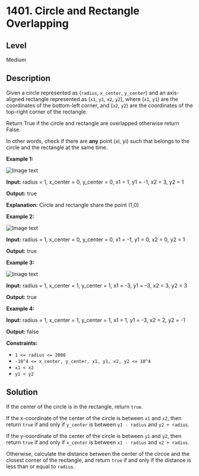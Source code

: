 # 1401. Circle and Rectangle Overlapping
## Level
Medium

## Description
Given a circle represented as (`radius`, `x_center`, `y_center`) and an axis-aligned rectangle represented as (`x1`, `y1`, `x2`, `y2`), where (`x1`, `y1`) are the coordinates of the bottom-left corner, and (`x2`, `y2`) are the coordinates of the top-right corner of the rectangle.

Return True if the circle and rectangle are overlapped otherwise return False.

In other words, check if there are **any** point (xi, yi) such that belongs to the circle and the rectangle at the same time.

**Example 1:**

![Image text](https://assets.leetcode.com/uploads/2020/02/20/sample_4_1728.png)

**Input:** radius = 1, x_center = 0, y_center = 0, x1 = 1, y1 = -1, x2 = 3, y2 = 1

**Output:** true

**Explanation:** Circle and rectangle share the point (1,0) 

**Example 2:**

![Image text](https://assets.leetcode.com/uploads/2020/02/20/sample_2_1728.png)

**Input:** radius = 1, x_center = 0, y_center = 0, x1 = -1, y1 = 0, x2 = 0, y2 = 1

**Output:** true

**Example 3:**

![Image text](https://assets.leetcode.com/uploads/2020/03/03/sample_6_1728.png)

**Input:** radius = 1, x_center = 1, y_center = 1, x1 = -3, y1 = -3, x2 = 3, y2 = 3

**Output:** true

**Example 4:**

**Input:** radius = 1, x_center = 1, y_center = 1, x1 = 1, y1 = -3, x2 = 2, y2 = -1

**Output:** false

**Constraints:**

* `1 <= radius <= 2000`
* `-10^4 <= x_center, y_center, x1, y1, x2, y2 <= 10^4`
* `x1 < x2`
* `y1 < y2`

## Solution
If the center of the circle is in the rectangle, return `true`.

If the x-coordinate of the center of the circle is between `x1` and `x2`, then return `true` if and only if `y_center` is between `y1 - radius` and `y2 + radius`.

If the y-coordinate of the center of the circle is between `y1` and `y2`, then return `true` if and only if `x_center` is between `x1 - radius` and `x2 + radius`.

Otherwise, calculate the distance between the center of the circoe and the closest corner of the rectangle, and return `true` if and only if the distance is less than or equal to `radius`.
